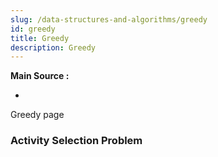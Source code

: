 ```yaml
---
slug: /data-structures-and-algorithms/greedy
id: greedy
title: Greedy
description: Greedy
---
```


**Main Source :**

- 

Greedy page

### Activity Selection Problem
